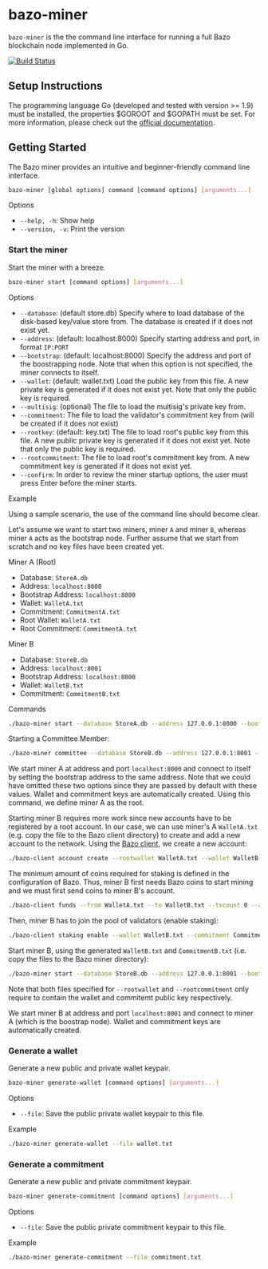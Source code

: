 # bazo-miner
`bazo-miner` is the the command line interface for running a full Bazo blockchain node implemented in Go.

[![Build Status](https://travis-ci.org/bazo-blockchain/bazo-miner.svg?branch=master)](https://travis-ci.org/bazo-blockchain/bazo-miner)

## Setup Instructions

The programming language Go (developed and tested with version >= 1.9) must be installed, the properties $GOROOT and $GOPATH must be set. For more information, please check out the [official documentation](https://github.com/golang/go/wiki/SettingGOPATH).

## Getting Started

The Bazo miner provides an intuitive and beginner-friendly command line interface.

```bash
bazo-miner [global options] command [command options] [arguments...]
```

Options
* `--help, -h`: Show help 
* `--version, -v`: Print the version

### Start the miner

Start the miner with a breeze. 

```bash
bazo-miner start [command options] [arguments...]
```

Options
* `--database`: (default store.db) Specify where to load database of the disk-based key/value store from. The database is created if it does not exist yet.
* `--address`: (default: localhost:8000) Specify starting address and port, in format `IP:PORT`
* `--bootstrap`: (default: localhost:8000) Specify the address and port of the boostrapping node. Note that when this option is not specified, the miner connects to itself.
* `--wallet`: (default: wallet.txt) Load the public key from this file. A new private key is generated if it does not exist yet. Note that only the public key is required.
* `--multisig`: (optional) The file to load the multisig's private key from.
* `--commitment`: The file to load the validator's commitment key from (will be created if it does not exist)
* `--rootkey`: (default: key.txt) The file to load root's public key from this file. A new public private key is generated if it does not exist yet. Note that only the public key is required.
* `--rootcommitment`: The file to load root's commitment key from. A new commitment key is generated if it does not exist yet.
* `--confirm`: In order to review the miner startup options, the user must press Enter before the miner starts.

Example

Using a sample scenario, the use of the command line should become clear.

Let's assume we want to start two miners, miner `A` and miner `B`, whereas miner `A` acts as the bootstrap node.
Further assume that we start from scratch and no key files have been created yet.

Miner A (Root)
* Database: `StoreA.db`
* Address: `localhost:8000`
* Bootstrap Address: `localhost:8000`
* Wallet: `WalletA.txt`
* Commitment: `CommitmentA.txt`
* Root Wallet: `WalletA.txt`
* Root Commitment: `CommitmentA.txt`


Miner B
* Database: `StoreB.db`
* Address: `localhost:8001`
* Bootstrap Address: `localhost:8000`
* Wallet: `WalletB.txt`
* Commitment: `CommitmentB.txt`

Commands

```bash
./bazo-miner start --database StoreA.db --address 127.0.0.1:8000 --bootstrap 127.0.0.1:8000 --wallet WalletA.txt --commitment CommitmentA.txt --multisig WalletA.txt --rootwallet WalletA.txt --rootcommitment CommitmentA.txt
```

Starting a Committee Member:
```bash
./bazo-miner committee --database StoreB.db --address 127.0.0.1:8001 --bootstrap 127.0.0.1:8000
```

We start miner A at address and port `localhost:8000` and connect to itself by setting the bootstrap address to the same address.
Note that we could have omitted these two options since they are passed by default with these values.
Wallet and commitment keys are automatically created. Using this command, we define miner A as the root.

Starting miner B requires more work since new accounts have to be registered by a root account.
In our case, we can use miner's A `WalletA.txt` (e.g. copy the file to the Bazo client directory) to create and add a new account to the network.
Using the [Bazo client](https://github.com/oigele/bazo-client), we create a new account:

```bash
./bazo-client account create --rootwallet WalletA.txt --wallet WalletB.txt 
```

The minimum amount of coins required for staking is defined in the configuration of Bazo.
Thus, miner B first needs Bazo coins to start mining and we must first send coins to miner B's account.

```bash
./bazo-client funds --from WalletA.txt --to WalletB.txt --txcount 0 --amount 2000 --multisig WalletA.txt
```

Then, miner B has to join the pool of validators (enable staking):
```bash
./bazo-client staking enable --wallet WalletB.txt --commitment CommitmentB.txt
```

Start miner B, using the generated `WalletB.txt` and `CommitmentB.txt` (i.e. copy the files to the Bazo miner directory):

```bash
./bazo-miner start --database StoreB.db --address 127.0.0.1:8001 --bootstrap 127.0.0.1:8000 --wallet WalletB.txt --commitment CommitmentB.txt --rootwallet WalletA.txt --rootcommitment CommitmentA.txt
```

Note that both files specified for `--rootwallet` and `--rootcommitment` only require to contain the wallet and commitemt public key respectively.

We start miner B at address and port `localhost:8001` and connect to miner A (which is the boostrap node).
Wallet and commitment keys are automatically created.

### Generate a wallet

Generate a new public and private wallet keypair.

```bash
bazo-miner generate-wallet [command options] [arguments...]
```

Options
* `--file`: Save the public private wallet keypair to this file.

Example

```bash
./bazo-miner generate-wallet --file wallet.txt
```


### Generate a commitment

Generate a new public and private commitment keypair.

```bash
bazo-miner generate-commitment [command options] [arguments...]
```

Options
* `--file`: Save the public private commitment keypair to this file.

Example

```bash
./bazo-miner generate-commitment --file commitment.txt
```

